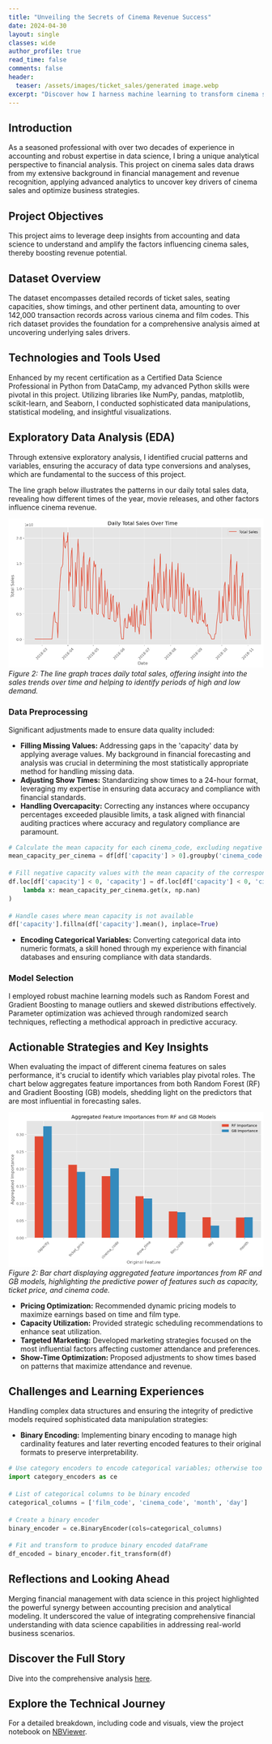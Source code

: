 ```yaml
---
title: "Unveiling the Secrets of Cinema Revenue Success"
date: 2024-04-30
layout: single
classes: wide
author_profile: true
read_time: false
comments: false
header:
  teaser: /assets/images/ticket_sales/generated image.webp
excerpt: "Discover how I harness machine learning to transform cinema sales data into strategic insights, driving business success."
---
```

## Introduction

As a seasoned professional with over two decades of experience in accounting and robust expertise in data science, I bring a unique analytical perspective to financial analysis. This project on cinema sales data draws from my extensive background in financial management and revenue recognition, applying advanced analytics to uncover key drivers of cinema sales and optimize business strategies.

## Project Objectives

This project aims to leverage deep insights from accounting and data science to understand and amplify the factors influencing cinema sales, thereby boosting revenue potential.

## Dataset Overview

The dataset encompasses detailed records of ticket sales, seating capacities, show timings, and other pertinent data, amounting to over 142,000 transaction records across various cinema and film codes. This rich dataset provides the foundation for a comprehensive analysis aimed at uncovering underlying sales drivers.

## Technologies and Tools Used

Enhanced by my recent certification as a Certified Data Science Professional in Python from DataCamp, my advanced Python skills were pivotal in this project. Utilizing libraries like NumPy, pandas, matplotlib, scikit-learn, and Seaborn, I conducted sophisticated data manipulations, statistical modeling, and insightful visualizations.

## Exploratory Data Analysis (EDA)

Through extensive exploratory analysis, I identified crucial patterns and variables, ensuring the accuracy of data type conversions and analyses, which are fundamental to the success of this project.

The line graph below illustrates the patterns in our daily total sales data, revealing how different times of the year, movie releases, and other factors influence cinema revenue.

![Daily Total Sales Over Time](/assets/images/ticket_sales/sales_over_time.png)
*Figure 2: The line graph traces daily total sales, offering insight into the sales trends over time and helping to identify periods of high and low demand.*

### Data Preprocessing

Significant adjustments made to ensure data quality included:

- **Filling Missing Values:** Addressing gaps in the 'capacity' data by applying average values. My background in financial forecasting and analysis was crucial in determining the most statistically appropriate method for handling missing data.
- **Adjusting Show Times:** Standardizing show times to a 24-hour format, leveraging my expertise in ensuring data accuracy and compliance with financial standards.
- **Handling Overcapacity:** Correcting any instances where occupancy percentages exceeded plausible limits, a task aligned with financial auditing practices where accuracy and regulatory compliance are paramount.

```python
# Calculate the mean capacity for each cinema_code, excluding negative values
mean_capacity_per_cinema = df[df['capacity'] > 0].groupby('cinema_code')['capacity'].mean()

# Fill negative capacity values with the mean capacity of the corresponding cinema_code
df.loc[df['capacity'] < 0, 'capacity'] = df.loc[df['capacity'] < 0, 'cinema_code'].apply(
    lambda x: mean_capacity_per_cinema.get(x, np.nan)
)

# Handle cases where mean capacity is not available
df['capacity'].fillna(df['capacity'].mean(), inplace=True)
```

- **Encoding Categorical Variables:** Converting categorical data into numeric formats, a skill honed through my experience with financial databases and ensuring compliance with data standards.

### Model Selection

I employed robust machine learning models such as Random Forest and Gradient Boosting to manage outliers and skewed distributions effectively. Parameter optimization was achieved through randomized search techniques, reflecting a methodical approach in predictive accuracy.

## Actionable Strategies and Key Insights

When evaluating the impact of different cinema features on sales performance, it's crucial to identify which variables play pivotal roles. The chart below aggregates feature importances from both Random Forest (RF) and Gradient Boosting (GB) models, shedding light on the predictors that are most influential in forecasting sales.

![Aggregated Feature Importances from RF and GB Models](/assets/images/ticket_sales/feature_importances.png)
*Figure 2: Bar chart displaying aggregated feature importances from RF and GB models, highlighting the predictive power of features such as capacity, ticket price, and cinema code.*

- **Pricing Optimization:** Recommended dynamic pricing models to maximize earnings based on time and film type.
- **Capacity Utilization:** Provided strategic scheduling recommendations to enhance seat utilization.
- **Targeted Marketing:** Developed marketing strategies focused on the most influential factors affecting customer attendance and preferences.
- **Show-Time Optimization:** Proposed adjustments to show times based on patterns that maximize attendance and revenue.

## Challenges and Learning Experiences

Handling complex data structures and ensuring the integrity of predictive models required sophisticated data manipulation strategies:

- **Binary Encoding:** Implementing binary encoding to manage high cardinality features and later reverting encoded features to their original formats to preserve interpretability.

```python
# Use category encoders to encode categorical variables; otherwise too many features to handle (over 300)
import category_encoders as ce

# List of categorical columns to be binary encoded
categorical_columns = ['film_code', 'cinema_code', 'month', 'day']

# Create a binary encoder
binary_encoder = ce.BinaryEncoder(cols=categorical_columns)

# Fit and transform to produce binary encoded dataFrame
df_encoded = binary_encoder.fit_transform(df)
```

## Reflections and Looking Ahead

Merging financial management with data science in this project highlighted the powerful synergy between accounting precision and analytical modeling. It underscored the value of integrating comprehensive financial understanding with data science capabilities in addressing real-world business scenarios.

## Discover the Full Story

Dive into the comprehensive analysis [here](/cinema-revenue-post/).

## Explore the Technical Journey

For a detailed breakdown, including code and visuals, view the project notebook on [NBViewer](https://nbviewer.org/github/timothyrobbinscpa/revenue_forecast/blob/master/src/predicting_cinema_revenue.ipynb?flush_cache=true).
